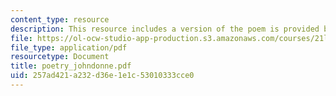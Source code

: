 ```yaml
---
content_type: resource
description: This resource includes a version of the poem is provided by John Donne.
file: https://ol-ocw-studio-app-production.s3.amazonaws.com/courses/21l-004-major-poets-fall-2001/257ad421a232d36e1e1c53010333cce0_poetry_johndonne.pdf
file_type: application/pdf
resourcetype: Document
title: poetry_johndonne.pdf
uid: 257ad421-a232-d36e-1e1c-53010333cce0
---
```

